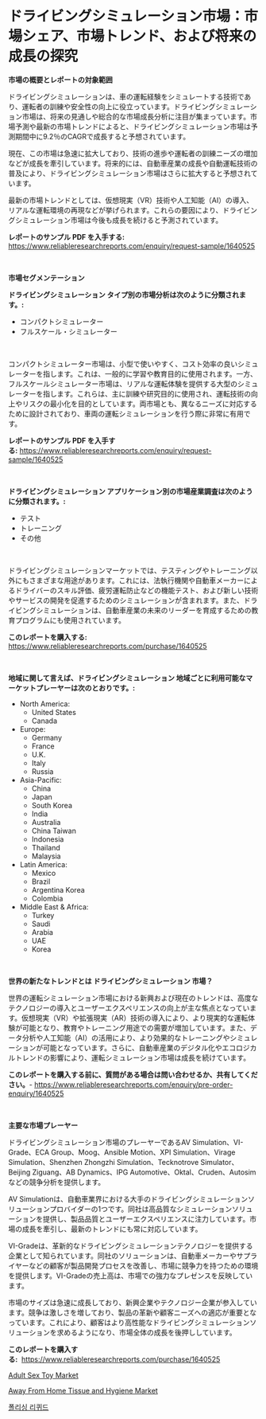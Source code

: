 <p><h1>ドライビングシミュレーション市場：市場シェア、市場トレンド、および将来の成長の探究</h1></p><p><strong>市場の概要とレポートの対象範囲</strong></p>
<p><p>ドライビングシミュレーションは、車の運転経験をシミュレートする技術であり、運転者の訓練や安全性の向上に役立っています。ドライビングシミュレーション市場は、将来の見通しや総合的な市場成長分析に注目が集まっています。市場予測や最新の市場トレンドによると、ドライビングシミュレーション市場は予測期間中に9.2％のCAGRで成長すると予想されています。</p><p>現在、この市場は急速に拡大しており、技術の進歩や運転者の訓練ニーズの増加などが成長を牽引しています。将来的には、自動車産業の成長や自動運転技術の普及により、ドライビングシミュレーション市場はさらに拡大すると予想されています。</p><p>最新の市場トレンドとしては、仮想現実（VR）技術や人工知能（AI）の導入、リアルな運転環境の再現などが挙げられます。これらの要因により、ドライビングシミュレーション市場は今後も成長を続けると予測されています。</p></p>
<p><strong>レポートのサンプル PDF を入手する:</strong> <a href="https://www.reliableresearchreports.com/enquiry/request-sample/1640525">https://www.reliableresearchreports.com/enquiry/request-sample/1640525</a></p>
<p>&nbsp;</p>
<p><strong>市場セグメンテーション</strong></p>
<p><strong>ドライビングシミュレーション タイプ別の市場分析は次のように分類されます。:</strong></p>
<p><ul><li>コンパクトシミュレーター</li><li>フルスケール・シミュレーター</li></ul></p>
<p>&nbsp;</p>
<p><p>コンパクトシミュレーター市場は、小型で使いやすく、コスト効率の良いシミュレーターを指します。これは、一般的に学習や教育目的に使用されます。一方、フルスケールシミュレーター市場は、リアルな運転体験を提供する大型のシミュレーターを指します。これらは、主に訓練や研究目的に使用され、運転技術の向上やリスクの最小化を目的としています。両市場とも、異なるニーズに対応するために設計されており、車両の運転シミュレーションを行う際に非常に有用です。</p></p>
<p><strong>レポートのサンプル PDF を入手する:</strong>&nbsp;<a href="https://www.reliableresearchreports.com/enquiry/request-sample/1640525">https://www.reliableresearchreports.com/enquiry/request-sample/1640525</a></p>
<p>&nbsp;</p>
<p><strong> ドライビングシミュレーション アプリケーション別の市場産業調査は次のように分類されます。:</strong></p>
<p><ul><li>テスト</li><li>トレーニング</li><li>その他</li></ul></p>
<p>&nbsp;</p>
<p><p>ドライビングシミュレーションマーケットでは、テスティングやトレーニング以外にもさまざまな用途があります。これには、法執行機関や自動車メーカーによるドライバーのスキル評価、疲労運転防止などの機能テスト、および新しい技術やサービスの開発を促進するためのシミュレーションが含まれます。また、ドライビングシミュレーションは、自動車産業の未来のリーダーを育成するための教育プログラムにも使用されています。</p></p>
<p><strong>このレポートを購入する:</strong>&nbsp; <a href="https://www.reliableresearchreports.com/purchase/1640525">https://www.reliableresearchreports.com/purchase/1640525</a></p>
<p>&nbsp;</p>
<p><strong>地域に関して言えば、ドライビングシミュレーション 地域ごとに利用可能なマーケットプレーヤーは次のとおりです。:</strong></p>
<p><ul>
    <li>
        North America:
        <ul>
            <li>United States</li>
            <li>Canada</li>
        </ul>
    </li>
    <li>
        Europe:
        <ul>
            <li>Germany</li>
            <li>France</li>
            <li>U.K.</li>
            <li>Italy</li>
            <li>Russia</li>
        </ul>
    </li>
    <li>
        Asia-Pacific:
        <ul>
            <li>China</li>
            <li>Japan</li>
            <li>South Korea</li>
            <li>India</li>
            <li>Australia</li>
            <li>China Taiwan</li>
            <li>Indonesia</li>
            <li>Thailand</li>
            <li>Malaysia</li>
        </ul>
    </li>
    <li>
        Latin America:
        <ul>
            <li>Mexico</li>
            <li>Brazil</li>
            <li>Argentina Korea</li>
            <li>Colombia</li>
        </ul>
    </li>
    <li>
        Middle East & Africa:
        <ul>
            <li>Turkey</li>
            <li>Saudi</li>
            <li>Arabia</li>
            <li>UAE</li>
            <li>Korea</li>
        </ul>
    </li>
    </ul></p>
<p>&nbsp;</p>
<p><strong>世界の新たなトレンドとは ドライビングシミュレーション 市場？</strong></p>
<p><p>世界の運転シミュレーション市場における新興および現在のトレンドは、高度なテクノロジーの導入とユーザーエクスペリエンスの向上が主な焦点となっています。仮想現実（VR）や拡張現実（AR）技術の導入により、より現実的な運転体験が可能となり、教育やトレーニング用途での需要が増加しています。また、データ分析や人工知能（AI）の活用により、より効果的なトレーニングやシミュレーションが可能となっています。さらに、自動車産業のデジタル化やエコロジカルトレンドの影響により、運転シミュレーション市場は成長を続けています。</p></p>
<p><strong>このレポートを購入する前に、質問がある場合は問い合わせるか、共有してください。</strong>- <a href="https://www.reliableresearchreports.com/enquiry/pre-order-enquiry/1640525">https://www.reliableresearchreports.com/enquiry/pre-order-enquiry/1640525</a></p>
<p>&nbsp;</p>
<p><strong>主要な市場プレーヤー</strong></p>
<p><p>ドライビングシミュレーション市場のプレーヤーであるAV Simulation、VI-Grade、ECA Group、Moog、Ansible Motion、XPI Simulation、Virage Simulation、Shenzhen Zhongzhi Simulation、Tecknotrove Simulator、Beijing Ziguang、AB Dynamics、IPG Automotive、Oktal、Cruden、Autosimなどの競争分析を提供します。</p><p>AV Simulationは、自動車業界における大手のドライビングシミュレーションソリューションプロバイダーの1つです。同社は高品質なシミュレーションソリューションを提供し、製品品質とユーザーエクスペリエンスに注力しています。市場の成長を牽引し、最新のトレンドにも常に対応しています。</p><p>VI-Gradeは、革新的なドライビングシミュレーションテクノロジーを提供する企業として知られています。同社のソリューションは、自動車メーカーやサプライヤーなどの顧客が製品開発プロセスを改善し、市場に競争力を持つための環境を提供します。VI-Gradeの売上高は、市場での強力なプレゼンスを反映しています。</p><p>市場のサイズは急速に成長しており、新興企業やテクノロジー企業が参入しています。競争は激しさを増しており、製品の革新や顧客ニーズへの適応が重要となっています。これにより、顧客はより高性能なドライビングシミュレーションソリューションを求めるようになり、市場全体の成長を後押ししています。</p></p>
<p><strong>このレポートを購入する:</strong>&nbsp;&nbsp;<a href="https://www.reliableresearchreports.com/purchase/1640525">https://www.reliableresearchreports.com/purchase/1640525</a></p>
<p><p><a href="https://github.com/dimitrishawkinswaynenp91rgz/Market-Research-Report-List-1/blob/main/adult-sex-toy-market.md">Adult Sex Toy Market</a></p><p><a href="https://github.com/danielneavesallisons03mba/Market-Research-Report-List-1/blob/main/away-from-home-tissue-and-hygiene-market.md">Away From Home Tissue and Hygiene Market</a></p><p><a href="https://github.com/wallacBahrtyinger567686/Market-Research-Report-List-1/blob/main/77900349042.md">폴리싱 리퀴드</a></p></p>